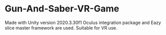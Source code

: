 # Gun-And-Saber-VR-Game
Made with Unity version 2020.3.30f1
Oculus integration package and Eazy slice master framework are used. Suitable for VR use.
